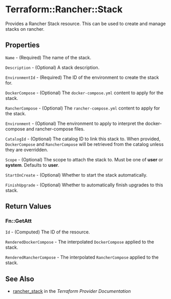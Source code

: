 # Terraform::Rancher::Stack

Provides a Rancher Stack resource. This can be used to create and manage stacks on rancher.

## Properties

`Name` - (Required) The name of the stack.

`Description` - (Optional) A stack description.

`EnvironmentId` - (Required) The ID of the environment to create the stack for.

`DockerCompose` - (Optional) The `docker-compose.yml` content to apply for the stack.

`RancherCompose` - (Optional) The `rancher-compose.yml` content to apply for the stack.

`Environment` - (Optional) The environment to apply to interpret the docker-compose and rancher-compose files.

`CatalogId` - (Optional) The catalog ID to link this stack to. When provided, `DockerCompose` and `RancherCompose` will be retrieved from the catalog unless they are overridden.

`Scope` - (Optional) The scope to attach the stack to. Must be one of **user** or **system**. Defaults to **user**.

`StartOnCreate` - (Optional) Whether to start the stack automatically.

`FinishUpgrade` - (Optional) Whether to automatically finish upgrades to this stack.


## Return Values

### Fn::GetAtt

`Id` - (Computed) The ID of the resource.

`RenderedDockerCompose` - The interpolated `DockerCompose` applied to the stack.

`RenderedRancherCompose` - The interpolated `RancherCompose` applied to the stack.

## See Also

* [rancher_stack](https://www.terraform.io/docs/providers/rancher/r/stack.html) in the _Terraform Provider Documentation_